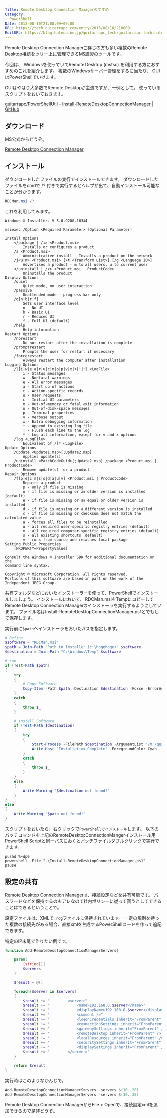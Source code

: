 ```yaml
---
Title: Remote Desktop Connection Managerのすすめ
Category:
- PowerShell
Date: 2013-08-10T21:08:09+09:00
URL: https://tech.guitarrapc.com/entry/2013/08/10/210809
EditURL: https://blog.hatena.ne.jp/guitarrapc_tech/guitarrapc-tech.hatenablog.com/atom/entry/6802418398340959772
---
```



Remote Desktop Connection Managerご存じの方も多い複数のRemote Desktop接続をツリー上に管理できるMS謹製のツールです。

今回は、 Windowsを使っていてRemote Desktop (mstsc) を利用する方におすすめのこれを紹介します。
複数のWindowsサーバー管理をするに当たり、 CUIはPowerShellでいけます。

GUIはやはり大多数でRemote Desktopが主流ですが、一例として。
使っているスクリプトをおいておきます。

[guitarrapc/PowerShellUtil - Install-RemoteDesktopConnectionManager | GitHub](https://github.com/guitarrapc/PowerShellUtil/tree/master/Install-RemoteDesktopConnectionManager)

## ダウンロード

MS公式からどうぞ。

[Remote Desktop Connection Manager](http://www.microsoft.com/en-us/download/details.aspx?id=21101)

## インストール

ダウンロードしたファイルの実行でインストールできます。
ダウンロードしたファイルをcmdで /? 付きで実行するとヘルプが出て、自動インストール可能なことが分かります。

```ps1
RDCMan.msi /?
```

これを利用してみます。

```
Windows ® Installer. V 5.0.9200.16384

msiexec /Option <Required Parameter> [Optional Parameter]

Install Options
	</package | /i> <Product.msi>
		Installs or configures a product
	/a <Product.msi>
		Administrative install - Installs a product on the network
	/j<u|m> <Product.msi> [/t <Transform List>] [/g <Language ID>]
		Advertises a product - m to all users, u to current user
	</uninstall | /x> <Product.msi | ProductCode>
		Uninstalls the product
Display Options
	/quiet
		Quiet mode, no user interaction
	/passive
		Unattended mode - progress bar only
	/q[n|b|r|f]
		Sets user interface level
		n - No UI
		b - Basic UI
		r - Reduced UI
		f - Full UI (default)
	/help
		Help information
Restart Options
	/norestart
		Do not restart after the installation is complete
	/promptrestart
		Prompts the user for restart if necessary
	/forcerestart
		Always restart the computer after installation
Logging Options
	/l[i|w|e|a|r|u|c|m|o|p|v|x|+|!|*] <LogFile>
		i - Status messages
		w - Nonfatal warnings
		e - All error messages
		a - Start up of actions
		r - Action-specific records
		u - User requests
		c - Initial UI parameters
		m - Out-of-memory or fatal exit information
		o - Out-of-disk-space messages
		p - Terminal properties
		v - Verbose output
		x - Extra debugging information
		+ - Append to existing log file
		! - Flush each line to the log
		* - Log all information, except for v and x options
	/log <LogFile>
		Equivalent of /l* <LogFile>
Update Options
	/update <Update1.msp>[;Update2.msp]
		Applies update(s)
	/uninstall <PatchCodeGuid>[;Update2.msp] /package <Product.msi | ProductCode>
		Remove update(s) for a product
Repair Options
	/f[p|e|c|m|s|o|d|a|u|v] <Product.msi | ProductCode>
		Repairs a product
		p - only if file is missing
		o - if file is missing or an older version is installed (default)
		e - if file is missing or an equal or older version is installed
		d - if file is missing or a different version is installed
		c - if file is missing or checksum does not match the calculated value
		a - forces all files to be reinstalled
		u - all required user-specific registry entries (default)
		m - all required computer-specific registry entries (default)
		s - all existing shortcuts (default)
		v - runs from source and recaches local package
Setting Public Properties
	[PROPERTY=PropertyValue]

Consult the Windows ® Installer SDK for additional documentation on the
command line syntax.

Copyright © Microsoft Corporation. All rights reserved.
Portions of this software are based in part on the work of the Independent JPEG Group.
```

共有フォルダなどにおいたインストーラーを使って、PowerShellでインストールしましょう。
インストールにおいて、 RDCMan.msiをTempにコピーしてRemote Desktop Connection Managerのインストーラを実行するようにしています。
ファイル名はInstall-RemoteDesktopConnectionManager.ps1とでもして保存します。

実行前に`$path`へインストーラをおいたパスを指定します。


```ps1
# Define
$software = "RDCMan.msi"
$path = Join-Path "Path to Installer (c:\hogehoge)" $software
$destination = Join-Path "C:\Windows\Temp" $software

# run
if (Test-Path $path)
{
    try
    {
        # Copy Software
        Copy-Item -Path $path -Destination $destination -Force -ErrorAction Stop
    }
    catch
    {
        throw $_
    }

    # install Software
    if (Test-Path $destination)
    {
        try
        {
            Start-Process -FilePath $destination -ArgumentList "/m /quiet /passive"
            Write-Host "Installation Complete" -ForegroundColor Cyan
        }
        catch
        {
            throw $_
        }
    }
    else
    {
        Write-Warning "$destination not found!"
    }
}
else
{
    Write-Warning "$path not found!"
}
```


スクリプトをおいたら、右クリックで`PowerShellでインストール`します。
以下のバッチコマンドを上記のRemoteDesktopConnectionMangerインストール用PowerShell Scriptと同一パスにおくとバッチファイルダブルクリックで実行できます。


```batch
pushd %~dp0
powershell -File ".\Install-RemoteDesktopConnectionManager.ps1"
pause
```

## 設定の共有

Remote Desktop Connection Managerは、接続設定などを共有可能です。
パスワードなどを保持するのもアレなので社内ポリシーに従って貰うとしてできることはできるということで。

設定ファイルは、XMLで`.rdg`ファイルに保持されています。
一定の規則を持った複数の接続先がある場合、直接xmlを生成するPowerShellコードを作って追記できます。

特定のIP末尾で作りたい例です。

```ps1
function Add-RemoteDesctopConnectionManagerServers{

    param(
        [string[]]
        $servers
    )

    $result = @()

    foreach($server in $servers)
    {
        $result += "        <server>"
        $result += "            <name>192.168.0.$server</name>"
        $result += "            <displayName>192.168.0.$server</displayName>"
        $result += "            <comment />"
        $result += '            <logonCredentials inherit="FromParent" />'
        $result += '            <connectionSettings inherit="FromParent" />'
        $result += '            <gatewaySettings inherit="FromParent" />'
        $result += '            <remoteDesktop inherit="FromParent" />'
        $result += '            <localResources inherit="FromParent" />'
        $result += '            <securitySettings inherit="FromParent" />'
        $result += '            <displaySettings inherit="FromParent" />'
        $result += "        </server>"
    }

    return $result
}
```


実行時はこのようなかんじで。

```ps1
Add-RemoteDesctopConnectionManagerServers -servers $(10..20)
Add-RemoteDesctopConnectionManagerServers -servers $(30..35)
```


Remote Desktop Connection ManagerからFile > Openで、接続設定xmlを追加できるので是非どうぞ。

